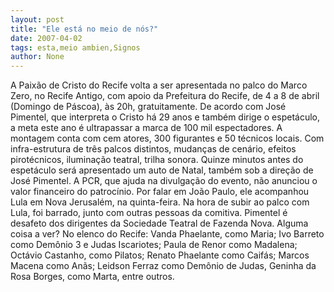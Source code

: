 ```yaml
---
layout: post
title: "Ele está no meio de nós?"
date: 2007-04-02
tags: esta,meio ambien,Signos
author: None
---
```

A Paixão de Cristo do Recife volta a ser apresentada no palco do Marco Zero, no Recife Antigo, com apoio da Prefeitura do Recife, de 4 a 8 de abril (Domingo de Páscoa), às 20h, gratuitamente. 
De acordo com José Pimentel, que interpreta o Cristo há 29 anos e também dirige o espetáculo, a meta este ano é ultrapassar a marca de 100 mil espectadores. 
A montagem conta com cem atores, 300 figurantes e 50 técnicos locais. 
Com infra-estrutura de três palcos distintos, mudanças de cenário, efeitos pirotécnicos, iluminação teatral, trilha sonora. 
Quinze minutos antes do espetáculo será apresentado um auto de Natal, também sob a direção de José Pimentel.
A PCR, que ajuda na divulgação do evento, não anunciou o valor financeiro do patrocínio.
Por falar em João Paulo, ele acompanhou Lula em Nova Jerusalém, na quinta-feira. Na hora de subir ao palco com Lula, foi barrado, junto com outras pessoas da comitiva.
Pimentel é desafeto dos dirigentes da Sociedade Teatral de Fazenda Nova. Alguma coisa a ver?
No elenco do Recife: Vanda Phaelante, como Maria; Ivo Barreto como Demônio 3 e Judas Iscariotes; Paula de Renor como Madalena; Octávio Castanho, como Pilatos; Renato Phaelante como Caifás; Marcos Macena como Anãs; Leidson Ferraz como Demônio de Judas, Geninha da Rosa Borges, como Marta, entre outros.  